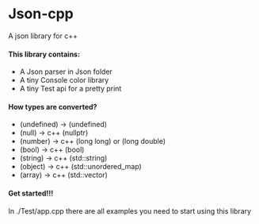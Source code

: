 # Json-cpp
A json library for c++

#### This library contains:
* A Json parser in Json folder
* A tiny Console color library
* A tiny Test api for a pretty print

#### How types are converted?
* (undefined) -> (undefined)
* (null) -> c++ (nullptr)
* (number) -> c++ (long long) or (long double)
* (bool) -> c++ (bool)
* (string) -> c++ (std::string)
* (object) -> c++ (std::unordered_map)
* (array) -> c++ (std::vector)

#### Get started!!!
In ./Test/app.cpp there are all examples you need to start using this library